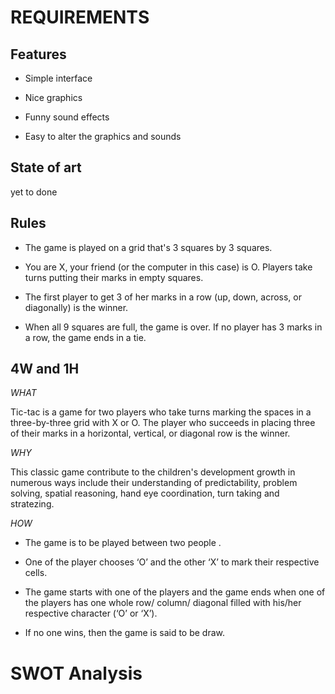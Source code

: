 # REQUIREMENTS
## Features
- Simple interface

- Nice graphics

- Funny sound effects

- Easy to alter the graphics and sounds

## State of art

yet to done

## Rules

- The game is played on a grid that's 3 squares by 3 squares.

- You are X, your friend (or the computer in this case) is O. Players take turns putting their marks in empty squares.

- The first player to get 3 of her marks in a row (up, down, across, or diagonally) is the winner.

- When all 9 squares are full, the game is over. If no player has 3 marks in a row, the game ends in a tie.

## 4W and 1H

*WHAT*

Tic-tac is a game for two players who take turns marking the spaces in a three-by-three grid with X or O. The player who succeeds in placing three of their marks in a horizontal, vertical, or diagonal row is the winner.

*WHY*

This classic game contribute to the children's development growth in numerous ways include their understanding of predictability, problem solving, spatial reasoning, hand eye coordination, turn taking and stratezing.

*HOW*

- The game is to be played between two people .

- One of the player chooses ‘O’ and the other ‘X’ to mark their respective cells.

- The game starts with one of the players and the game ends when one of the players has one whole row/ column/ diagonal filled with his/her respective character (‘O’ or ‘X’).

- If no one wins, then the game is said to be draw.

# SWOT Analysis






